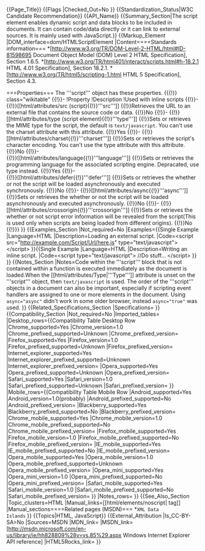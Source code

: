 {{Page_Title}}
{{Flags
|Checked_Out=No
}}
{{Standardization_Status|W3C Candidate Recommendation}}
{{API_Name}}
{{Summary_Section|The script element enables dynamic script and data blocks to be included in documents. It can contain code/data directly or it can link to external sources. It is mainly used with JavaScript.}}
{{Markup_Element
|DOM_interface=dom/HTMLScriptElement
|Content====Standards information===
*[http://www.w3.org/TR/DOM-Level-2-HTML/html#ID-81598695 Document Object Model (DOM) Level 2 HTML Specification], Section 1.6.5.
*[http://www.w3.org/TR/html401/interact/scripts.html#h-18.2.1 HTML 4.01 Specification], Section 18.2.1.
*[http://www.w3.org/TR/html5/scripting-1.html HTML 5 Specification], Section 4.3.

===Properties===
The '''script''' object has these properties.
{{{!}} class="wikitable"
{{!}}-
!Property
!Description
!Used with inline scripts
{{!}}-
{{!}}[[html/attributes/src (script){{!}}'''src''']]
{{!}}Retrieves the URL to an external file that contains the source code or data.
{{!}}No
{{!}}-
{{!}}[[html/attributes/type (script element){{!}}'''type''']]
{{!}}Sets or retrieves the MIME type for the script, the default is <code>text/javascript</code>. You can't use the charset attribute with this attribute.
{{!}}Yes
{{!}}-
{{!}}[[html/attributes/charset{{!}}'''charset''']]
{{!}}Sets or retrieves the script's character encoding. You can't use the type attribute with this attribute.
{{!}}No
{{!}}-  
{{!}}[[html/attributes/language{{!}}'''language''']]
{{!}}Sets or retrieves the programming language for the associated scripting engine. Depracated, use type instead.
{{!}}Yes
{{!}}-  
{{!}}[[html/attributes/defer{{!}}'''defer''']]
{{!}}Sets or retrieves the whether or not the script will be loaded asynchronously and executed synchronously.
{{!}}No
{{!}}-
{{!}}[[html/attributes/async{{!}}'''async''']]
{{!}}Sets or retrieves the whether or not the script will be loaded asynchronously and executed asynchronously.
{{!}}No
{{!}}-
{{!}}[[html/attributes/crossorigin{{!}}'''crossorigin''']]
{{!}}Sets or retrieves the whether or not script error information will be revealed from the script(This is used only when scripts are being loaded from different origins).
{{!}}No
{{!}}}
}}
{{Examples_Section
|Not_required=No
|Examples={{Single Example
|Language=HTML
|Description=Loading an external script.
|Code=&lt;script src=&quot;http://example.com/Script/Url/here.js&quot; type=&quot;text/javascript&quot;&gt;&lt;/script&gt;
}}{{Single Example
|Language=HTML
|Description=Writing an inline script.
|Code=&lt;script type=&quot;text/javascript&quot;&gt;
  //Do stuff...
&lt;/script&gt;
}}
}}
{{Notes_Section
|Notes=Code within the '''script''' block that is not contained within a function is executed immediately as the document is loaded.When the [[html/attributes/Type|'''Type''']] attribute is unset on the '''script''' object, then <code>text/javascript</code> is used. The order of the '''script''' objects in a document can also be important, especially if scripting event handlers are assigned to one or more elements in the document. Using <code lang="HTML">async="async"</code> didn't work in some older browser, instead <code lang="HTML">async="true"</code> was used.
}}
{{Related_Specifications_Section
|Specifications=
}}
{{Compatibility_Section
|Not_required=No
|Imported_tables=
|Desktop_rows={{Compatibility Table Desktop Row
|Chrome_supported=Yes
|Chrome_version=1.0
|Chrome_prefixed_supported=Unknown
|Chrome_prefixed_version=
|Firefox_supported=Yes
|Firefox_version=1.0
|Firefox_prefixed_supported=Unknown
|Firefox_prefixed_version=
|Internet_explorer_supported=Yes
|Internet_explorer_prefixed_supported=Unknown
|Internet_explorer_prefixed_version=
|Opera_supported=Yes
|Opera_prefixed_supported=Unknown
|Opera_prefixed_version=
|Safari_supported=Yes
|Safari_version=1.0
|Safari_prefixed_supported=Unknown
|Safari_prefixed_version=
}}
|Mobile_rows={{Compatibility Table Mobile Row
|Android_supported=Yes
|Android_version=1.0(probably)
|Android_prefixed_supported=No
|Android_prefixed_version=
|Blackberry_supported=Yes
|Blackberry_prefixed_supported=No
|Blackberry_prefixed_version=
|Chrome_mobile_supported=Yes
|Chrome_mobile_version=1.0
|Chrome_mobile_prefixed_supported=No
|Chrome_mobile_prefixed_version=
|Firefox_mobile_supported=Yes
|Firefox_mobile_version=1.0
|Firefox_mobile_prefixed_supported=No
|Firefox_mobile_prefixed_version=
|IE_mobile_supported=Yes
|IE_mobile_prefixed_supported=No
|IE_mobile_prefixed_version=
|Opera_mobile_supported=Yes
|Opera_mobile_version=1.0
|Opera_mobile_prefixed_supported=Unknown
|Opera_mobile_prefixed_version=
|Opera_mini_supported=Yes
|Opera_mini_version=1.0
|Opera_mini_prefixed_supported=No
|Opera_mini_prefixed_version=
|Safari_mobile_supported=Yes
|Safari_mobile_version=1.0
|Safari_mobile_prefixed_supported=No
|Safari_mobile_prefixed_version=
}}
|Notes_rows=
}}
{{See_Also_Section
|Topic_clusters=HTML
|Manual_links=[[html/elements/noscript|<noscript> tag]]
|Manual_sections====Related pages (MSDN)===
*<code>XML Data Islands</code>
}}
{{Topics|HTML, JavaScript}}
{{External_Attribution
|Is_CC-BY-SA=No
|Sources=MSDN
|MDN_link=
|MSDN_link=[http://msdn.microsoft.com/en-us/library/ie/hh828809%28v=vs.85%29.aspx Windows Internet Explorer API reference]
|HTML5Rocks_link=
}}